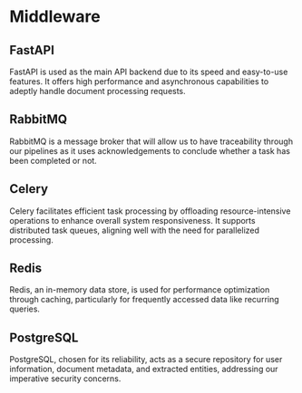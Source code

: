 # Middleware

## FastAPI
FastAPI is used as the main API backend due to its speed and easy-to-use features. It offers high performance and asynchronous capabilities to adeptly handle document processing requests.

## RabbitMQ
RabbitMQ is a message broker that will allow us to have traceability through our pipelines as it uses acknowledgements to conclude whether a task has been completed or not.

## Celery
Celery facilitates efficient task processing by offloading resource-intensive operations to enhance overall system responsiveness. It supports distributed task queues, aligning well with the need for parallelized processing.

## Redis
Redis, an in-memory data store, is used for performance optimization through caching, particularly for frequently accessed data like recurring queries.

## PostgreSQL
PostgreSQL, chosen for its reliability, acts as a secure repository for user information, document metadata, and extracted entities, addressing our imperative security concerns.